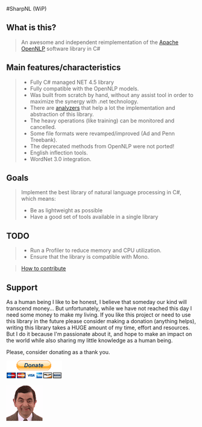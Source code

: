 #SharpNL (WiP)

## What is this?

> An awesome and independent reimplementation of the [Apache OpenNLP] software library in C#

## Main features/characteristics

> - Fully C# managed NET 4.5 library
> - Fully compatible with the OpenNLP models.
> - Was built from scratch by hand, without any assist tool in order to maximize the synergy with .net technology.
> - There are [analyzers](https://github.com/knuppe/SharpNL/wiki/Analyzers) that help a lot the implementation and abstraction of this library.  
> - The heavy operations (like training) can be monitored and cancelled.
> - Some file formats were revamped/improved (Ad and Penn Treebank).
> - The deprecated methods from OpenNLP were not ported!
> - English inflection tools.
> - WordNet 3.0 integration.

## Goals

> Implement the best library of natural language processing in C#, which means:
> - Be as lightweight as possible
> - Have a good set of tools available in a single library

## TODO

> - Run a Profiler to reduce memory and CPU utilization.
> - Ensure that the library is compatible with Mono.

> [How to contribute](contributing.md)

## Support

As a human being I like to be honest, I believe that someday our kind will transcend money... 
But unfortunately, while we have not reached this day I need some money to make my living. 
If you like this project or need to use this library in the future please consider making a 
donation (anything helps), writing this library takes a HUGE amount of my time, effort and 
resources. But I do it because I'm passionate about it, and hope to make an impact on the 
world while also sharing my little knowledge as a human being.

Please, consider donating as a thank you.

[![donate](resources/donate.gif)](https://www.paypal.com/cgi-bin/webscr?cmd=_s-xclick&hosted_button_id=7SWNPAPJNSARC)

[![bean](resources/bean.gif)](#)

[Apache OpenNLP]: http://opennlp.apache.org
[CoGrOO]: http://cogroo.sourceforge.net/
